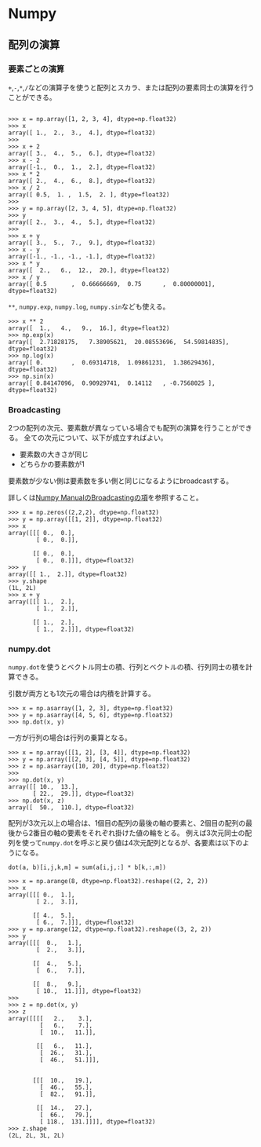 # Numpy

## 配列の演算

### 要素ごとの演算

`+`,`-`,`*`,`/`などの演算子を使うと配列とスカラ、または配列の要素同士の演算を行うことができる。

```

>>> x = np.array([1, 2, 3, 4], dtype=np.float32)
>>> x
array([ 1.,  2.,  3.,  4.], dtype=float32)
>>>
>>> x + 2
array([ 3.,  4.,  5.,  6.], dtype=float32)
>>> x - 2
array([-1.,  0.,  1.,  2.], dtype=float32)
>>> x * 2
array([ 2.,  4.,  6.,  8.], dtype=float32)
>>> x / 2
array([ 0.5,  1. ,  1.5,  2. ], dtype=float32)
>>>
>>> y = np.array([2, 3, 4, 5], dtype=np.float32)
>>> y
array([ 2.,  3.,  4.,  5.], dtype=float32)
>>>
>>> x + y
array([ 3.,  5.,  7.,  9.], dtype=float32)
>>> x - y
array([-1., -1., -1., -1.], dtype=float32)
>>> x * y
array([  2.,   6.,  12.,  20.], dtype=float32)
>>> x / y
array([ 0.5       ,  0.66666669,  0.75      ,  0.80000001], dtype=float32)
```

`**`, `numpy.exp`, `numpy.log`, `numpy.sin`なども使える。

```
>>> x ** 2
array([  1.,   4.,   9.,  16.], dtype=float32)
>>> np.exp(x)
array([  2.71828175,   7.38905621,  20.08553696,  54.59814835], dtype=float32)
>>> np.log(x)
array([ 0.        ,  0.69314718,  1.09861231,  1.38629436], dtype=float32)
>>> np.sin(x)
array([ 0.84147096,  0.90929741,  0.14112   , -0.7568025 ], dtype=float32)
```

### Broadcasting

2つの配列の次元、要素数が異なっている場合でも配列の演算を行うことができる。
全ての次元について、以下が成立すればよい。

* 要素数の大きさが同じ
* どちらかの要素数が1

要素数が少ない側は要素数を多い側と同じになるようにbroadcastする。

詳しくは[Numpy ManualのBroadcastingの項](http://docs.scipy.org/doc/numpy/user/basics.broadcasting.html)を参照すること。

```
>>> x = np.zeros((2,2,2), dtype=np.float32)
>>> y = np.array([[1, 2]], dtype=np.float32)
>>> x
array([[[ 0.,  0.],
        [ 0.,  0.]],

       [[ 0.,  0.],
        [ 0.,  0.]]], dtype=float32)
>>> y
array([[ 1.,  2.]], dtype=float32)
>>> y.shape
(1L, 2L)
>>> x + y
array([[[ 1.,  2.],
        [ 1.,  2.]],

       [[ 1.,  2.],
        [ 1.,  2.]]], dtype=float32)
```

### numpy.dot

`numpy.dot`を使うとベクトル同士の積、行列とベクトルの積、行列同士の積を計算できる。

引数が両方とも1次元の場合は内積を計算する。

```
>>> x = np.asarray([1, 2, 3], dtype=np.float32)
>>> y = np.asarray([4, 5, 6], dtype=np.float32)
>>> np.dot(x, y)
```

一方が行列の場合は行列の乗算となる。

```
>>> x = np.array([[1, 2], [3, 4]], dtype=np.float32)
>>> y = np.array([[2, 3], [4, 5]], dtype=np.float32)
>>> z = np.asarray([10, 20], dtype=np.float32)
>>>
>>> np.dot(x, y)
array([[ 10.,  13.],
       [ 22.,  29.]], dtype=float32)
>>> np.dot(x, z)
array([  50.,  110.], dtype=float32)
```

配列が3次元以上の場合は、1個目の配列の最後の軸の要素と、2個目の配列の最後から2番目の軸の要素をそれぞれ掛けた値の輪をとる。
例えば3次元同士の配列を使って`numpy.dot`を呼ぶと戻り値は4次元配列となるが、各要素は以下のようになる。

```
dot(a, b)[i,j,k,m] = sum(a[i,j,:] * b[k,:,m])
```

```
>>> x = np.arange(8, dtype=np.float32).reshape((2, 2, 2))
>>> x
array([[[ 0.,  1.],
        [ 2.,  3.]],

       [[ 4.,  5.],
        [ 6.,  7.]]], dtype=float32)
>>> y = np.arange(12, dtype=np.float32).reshape((3, 2, 2))
>>> y
array([[[  0.,   1.],
        [  2.,   3.]],

       [[  4.,   5.],
        [  6.,   7.]],

       [[  8.,   9.],
        [ 10.,  11.]]], dtype=float32)
>>>
>>> z = np.dot(x, y)
>>> z
array([[[[   2.,    3.],
         [   6.,    7.],
         [  10.,   11.]],

        [[   6.,   11.],
         [  26.,   31.],
         [  46.,   51.]]],


       [[[  10.,   19.],
         [  46.,   55.],
         [  82.,   91.]],

        [[  14.,   27.],
         [  66.,   79.],
         [ 118.,  131.]]]], dtype=float32)
>>> z.shape
(2L, 2L, 3L, 2L)
```
